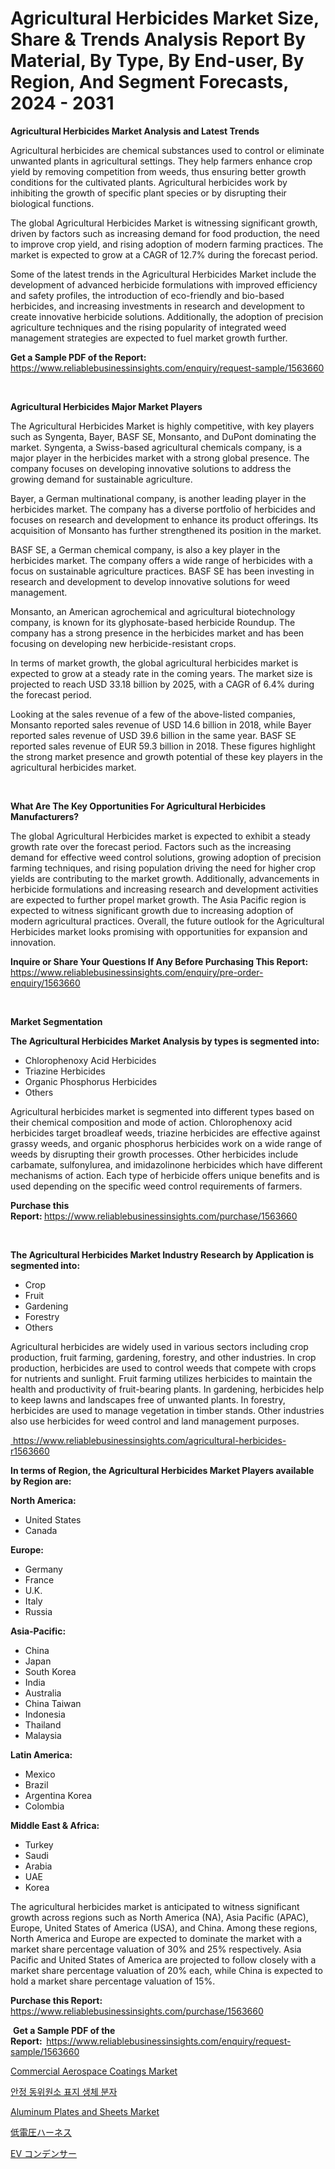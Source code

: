 <p><h1>Agricultural Herbicides Market Size, Share & Trends Analysis Report By Material, By Type, By End-user, By Region, And Segment Forecasts, 2024 - 2031</h1></p><p><strong>Agricultural Herbicides Market Analysis and Latest Trends</strong></p>
<p><p>Agricultural herbicides are chemical substances used to control or eliminate unwanted plants in agricultural settings. They help farmers enhance crop yield by removing competition from weeds, thus ensuring better growth conditions for the cultivated plants. Agricultural herbicides work by inhibiting the growth of specific plant species or by disrupting their biological functions.</p><p>The global Agricultural Herbicides Market is witnessing significant growth, driven by factors such as increasing demand for food production, the need to improve crop yield, and rising adoption of modern farming practices. The market is expected to grow at a CAGR of 12.7% during the forecast period.</p><p>Some of the latest trends in the Agricultural Herbicides Market include the development of advanced herbicide formulations with improved efficiency and safety profiles, the introduction of eco-friendly and bio-based herbicides, and increasing investments in research and development to create innovative herbicide solutions. Additionally, the adoption of precision agriculture techniques and the rising popularity of integrated weed management strategies are expected to fuel market growth further.</p></p>
<p><strong>Get a Sample PDF of the Report:&nbsp;</strong> <a href="https://www.reliablebusinessinsights.com/enquiry/request-sample/1563660">https://www.reliablebusinessinsights.com/enquiry/request-sample/1563660</a></p>
<p>&nbsp;</p>
<p><strong>Agricultural Herbicides Major Market Players</strong></p>
<p><p>The Agricultural Herbicides Market is highly competitive, with key players such as Syngenta, Bayer, BASF SE, Monsanto, and DuPont dominating the market. Syngenta, a Swiss-based agricultural chemicals company, is a major player in the herbicides market with a strong global presence. The company focuses on developing innovative solutions to address the growing demand for sustainable agriculture.</p><p>Bayer, a German multinational company, is another leading player in the herbicides market. The company has a diverse portfolio of herbicides and focuses on research and development to enhance its product offerings. Its acquisition of Monsanto has further strengthened its position in the market.</p><p>BASF SE, a German chemical company, is also a key player in the herbicides market. The company offers a wide range of herbicides with a focus on sustainable agriculture practices. BASF SE has been investing in research and development to develop innovative solutions for weed management.</p><p>Monsanto, an American agrochemical and agricultural biotechnology company, is known for its glyphosate-based herbicide Roundup. The company has a strong presence in the herbicides market and has been focusing on developing new herbicide-resistant crops.</p><p>In terms of market growth, the global agricultural herbicides market is expected to grow at a steady rate in the coming years. The market size is projected to reach USD 33.18 billion by 2025, with a CAGR of 6.4% during the forecast period.</p><p>Looking at the sales revenue of a few of the above-listed companies, Monsanto reported sales revenue of USD 14.6 billion in 2018, while Bayer reported sales revenue of USD 39.6 billion in the same year. BASF SE reported sales revenue of EUR 59.3 billion in 2018. These figures highlight the strong market presence and growth potential of these key players in the agricultural herbicides market.</p></p>
<p>&nbsp;</p>
<p><strong>What Are The Key Opportunities For Agricultural Herbicides Manufacturers?</strong></p>
<p><p>The global Agricultural Herbicides market is expected to exhibit a steady growth rate over the forecast period. Factors such as the increasing demand for effective weed control solutions, growing adoption of precision farming techniques, and rising population driving the need for higher crop yields are contributing to the market growth. Additionally, advancements in herbicide formulations and increasing research and development activities are expected to further propel market growth. The Asia Pacific region is expected to witness significant growth due to increasing adoption of modern agricultural practices. Overall, the future outlook for the Agricultural Herbicides market looks promising with opportunities for expansion and innovation.</p></p>
<p><strong>Inquire or Share Your Questions If Any Before Purchasing This Report:</strong> <a href="https://www.reliablebusinessinsights.com/enquiry/pre-order-enquiry/1563660">https://www.reliablebusinessinsights.com/enquiry/pre-order-enquiry/1563660</a></p>
<p>&nbsp;</p>
<p><strong>Market Segmentation</strong></p>
<p><strong>The Agricultural Herbicides Market Analysis by types is segmented into:</strong></p>
<p><ul><li>Chlorophenoxy Acid Herbicides</li><li>Triazine Herbicides</li><li>Organic Phosphorus Herbicides</li><li>Others</li></ul></p>
<p><p>Agricultural herbicides market is segmented into different types based on their chemical composition and mode of action. Chlorophenoxy acid herbicides target broadleaf weeds, triazine herbicides are effective against grassy weeds, and organic phosphorus herbicides work on a wide range of weeds by disrupting their growth processes. Other herbicides include carbamate, sulfonylurea, and imidazolinone herbicides which have different mechanisms of action. Each type of herbicide offers unique benefits and is used depending on the specific weed control requirements of farmers.</p></p>
<p><strong>Purchase this Report:&nbsp;</strong><a href="https://www.reliablebusinessinsights.com/purchase/1563660">https://www.reliablebusinessinsights.com/purchase/1563660</a></p>
<p>&nbsp;</p>
<p><strong>The Agricultural Herbicides Market Industry Research by Application is segmented into:</strong></p>
<p><ul><li>Crop</li><li>Fruit</li><li>Gardening</li><li>Forestry</li><li>Others</li></ul></p>
<p><p>Agricultural herbicides are widely used in various sectors including crop production, fruit farming, gardening, forestry, and other industries. In crop production, herbicides are used to control weeds that compete with crops for nutrients and sunlight. Fruit farming utilizes herbicides to maintain the health and productivity of fruit-bearing plants. In gardening, herbicides help to keep lawns and landscapes free of unwanted plants. In forestry, herbicides are used to manage vegetation in timber stands. Other industries also use herbicides for weed control and land management purposes.</p></p>
<p><a href="https://www.reliablebusinessinsights.com/agricultural-herbicides-r1563660">&nbsp;https://www.reliablebusinessinsights.com/agricultural-herbicides-r1563660</a></p>
<p><strong>In terms of Region, the Agricultural Herbicides Market Players available by Region are:</strong></p>
<p>
    <p> <strong> North America: </strong>
        <ul>
            <li>United States</li>
            <li>Canada</li>
        </ul>
        </p> 
    <p> <strong> Europe: </strong>
        <ul>
            <li>Germany</li>
            <li>France</li>
            <li>U.K.</li>
            <li>Italy</li>
            <li>Russia</li>
        </ul>
        </p> 
    <p> <strong> Asia-Pacific: </strong>
        <ul>
            <li>China</li>
            <li>Japan</li>
            <li>South Korea</li>
            <li>India</li>
            <li>Australia</li>
            <li>China Taiwan</li>
            <li>Indonesia</li>
            <li>Thailand</li>
            <li>Malaysia</li>
        </ul>
        </p> 
    <p> <strong> Latin America: </strong>
        <ul>
            <li>Mexico</li>
            <li>Brazil</li>
            <li>Argentina Korea</li>
            <li>Colombia</li>
        </ul>
        </p> 
    <p> <strong> Middle East & Africa: </strong>
        <ul>
            <li>Turkey</li>
            <li>Saudi</li>
            <li>Arabia</li>
            <li>UAE</li>
            <li>Korea</li>
        </ul>
    </p>
    </p>
<p><p>The agricultural herbicides market is anticipated to witness significant growth across regions such as North America (NA), Asia Pacific (APAC), Europe, United States of America (USA), and China. Among these regions, North America and Europe are expected to dominate the market with a market share percentage valuation of 30% and 25% respectively. Asia Pacific and United States of America are projected to follow closely with a market share percentage valuation of 20% each, while China is expected to hold a market share percentage valuation of 15%.</p></p>
<p><strong>Purchase this Report: </strong><a href="https://www.reliablebusinessinsights.com/purchase/1563660">https://www.reliablebusinessinsights.com/purchase/1563660</a></p>
<p>&nbsp;<strong>Get a Sample PDF of the Report:&nbsp;&nbsp;</strong><a href="https://www.reliablebusinessinsights.com/enquiry/request-sample/1563660">https://www.reliablebusinessinsights.com/enquiry/request-sample/1563660</a></p>
<p><strong></strong></p>
<p><p><a href="https://github.com/RyleeBauch2023/Market-Research-Report-List-1/blob/main/commercial-aerospace-coatings-market.md">Commercial Aerospace Coatings Market</a></p><p><a href="https://medium.com/@staceyhilll80/%EC%95%88%EC%A0%95-%EB%8F%99%EC%9C%84%EC%9B%90%EC%86%8C-%ED%91%9C%EC%A7%80%EB%90%9C-%EC%83%9D%EC%B2%B4-%EB%B6%84%EC%9E%90-%EC%8B%9C%EC%9E%A5-%EB%8F%99%ED%96%A5-%EB%B0%8F-%EB%B6%84%EC%84%9D-%EB%AF%B8%EB%9E%98-%EC%84%B1%EC%9E%A5%EC%9D%84-%EC%9C%84%ED%95%9C-%EA%B8%B0%ED%9A%8C%EC%99%80-%EB%8F%84%EC%A0%84-2024-2031-a5461289c315">안정 동위원소 표지 생체 분자</a></p><p><a href="https://github.com/jodemen/Market-Research-Report-List-3/blob/main/aluminum-plates-and-sheets-market.md">Aluminum Plates and Sheets Market</a></p><p><a href="https://github.com/vlcostes/Market-Research-Report-List-2/blob/main/2399318119848.md">低電圧ハーネス</a></p><p><a href="https://github.com/EstaSprer20231/Market-Research-Report-List-2/blob/main/9372158119849.md">EV コンデンサー</a></p></p>